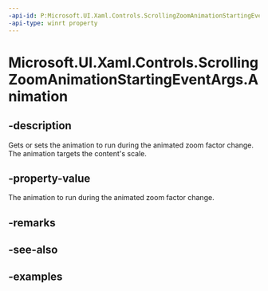 ```yaml
---
-api-id: P:Microsoft.UI.Xaml.Controls.ScrollingZoomAnimationStartingEventArgs.Animation
-api-type: winrt property
---
```


# Microsoft.UI.Xaml.Controls.ScrollingZoomAnimationStartingEventArgs.Animation

<!--
public Microsoft.UI.Composition.CompositionAnimation Animation { get; set; }
-->

## -description

Gets or sets the animation to run during the animated zoom factor change. The animation targets the content's scale.

## -property-value

The animation to run during the animated zoom factor change.

## -remarks

## -see-also

## -examples


